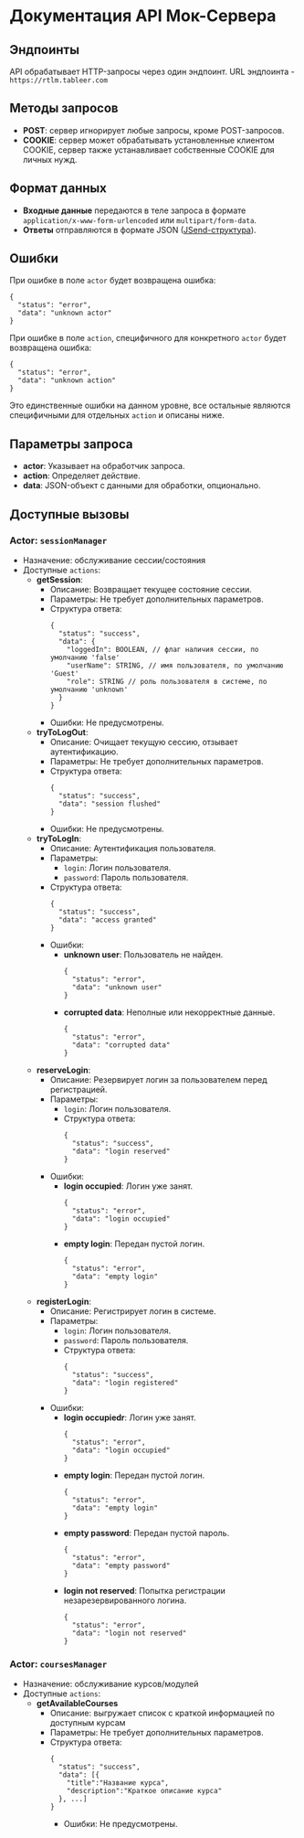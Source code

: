 # Документация API Мок-Сервера

## Эндпоинты

API обрабатывает HTTP-запросы через один эндпоинт. URL эндпоинта - `https://rtlm.tableer.com`

## Методы запросов

- **POST**: сервер игнорирует любые запросы, кроме POST-запросов.
- **COOKIE**: сервер может обрабатывать установленные клиентом COOKIE, сервер также устанавливает собственные COOKIE для
  личных нужд.

## Формат данных

- **Входные данные** передаются в теле запроса в формате `application/x-www-form-urlencoded` или `multipart/form-data`.
- **Ответы** отправляются в формате JSON ([JSend-структура](https://github.com/omniti-labs/jsend)).

## Ошибки

При ошибке в поле `actor` будет возвращена ошибка:

```
{
  "status": "error",
  "data": "unknown actor"
}
```

При ошибке в поле `action`, специфичного для конкретного `actor` будет возвращена ошибка:

```
{
  "status": "error",
  "data": "unknown action"
}
```

Это единственные ошибки на данном уровне, все остальные являются специфичными для отдельных `action` и описаны ниже.

## Параметры запроса

- **actor**: Указывает на обработчик запроса.
- **action**: Определяет действие.
- **data**: JSON-объект с данными для обработки, опционально.

## Доступные вызовы

### Actor: `sessionManager`

- Назначение: обслуживание сессии/состояния
- Доступные `actions`:
    - **getSession**:
        - Описание: Возвращает текущее состояние сессии.
        - Параметры: Не требует дополнительных параметров.
        - Структура ответа:
          ```
          {
            "status": "success",
            "data": {
              "loggedIn": BOOLEAN, // флаг наличия сессии, по умолчанию 'false'
              "userName": STRING, // имя пользователя, по умолчанию 'Guest'
              "role": STRING // роль пользователя в системе, по умолчанию 'unknown'
            }
          }
          ```
        - Ошибки: Не предусмотрены.
    - **tryToLogOut**:
        - Описание: Очищает текущую сессию, отзывает аутентификацию.
        - Параметры: Не требует дополнительных параметров.
        - Структура ответа:
          ```
          {
            "status": "success",
            "data": "session flushed"
          }
          ```
        - Ошибки: Не предусмотрены.
    - **tryToLogIn**:
        - Описание: Аутентификация пользователя.
        - Параметры:
            - `login`: Логин пользователя.
            - `password`: Пароль пользователя.
        - Структура ответа:
          ```
          {
            "status": "success",
            "data": "access granted"
          }
          ```
        - Ошибки:
            - **unknown user**: Пользователь не найден.
              ```
              {
                "status": "error",
                "data": "unknown user"
              }
              ```
            - **corrupted data**: Неполные или некорректные данные.
              ```
              {
                "status": "error",
                "data": "corrupted data"
              }
              ```
    - **reserveLogin**:
        - Описание: Резервирует логин за пользователем перед регистрацией.
        - Параметры:
            - `login`: Логин пользователя.
            - Структура ответа:
              ```
              {
                "status": "success",
                "data": "login reserved"
              }
              ```
        - Ошибки:
            - **login occupied**: Логин уже занят.
               ```
               {
                 "status": "error",
                 "data": "login occupied"
               }
               ```
            - **empty login**: Передан пустой логин.
              ```
              {
                "status": "error",
                "data": "empty login"
              }
              ```
    - **registerLogin**:
        - Описание: Регистрирует логин в системе.
        - Параметры:
            - `login`: Логин пользователя.
            - `password`: Пароль пользователя.
            - Структура ответа:
              ```
              {
                "status": "success",
                "data": "login registered"
              }
              ```
        - Ошибки:
            - **login occupiedr**: Логин уже занят.
               ```
               {
                 "status": "error",
                 "data": "login occupied"
               }
               ```
            - **empty login**: Передан пустой логин.
              ```
              {
                "status": "error",
                "data": "empty login"
              }
              ```
            - **empty password**: Передан пустой пароль.
              ```
              {
                "status": "error",
                "data": "empty password"
              }
              ```
            - **login not reserved**: Попытка регистрации незарезервированного логина.
              ```
              {
                "status": "error",
                "data": "login not reserved"
              }
              ```

### Actor: `coursesManager`

- Назначение: обслуживание курсов/модулей
- Доступные `actions`:
    - **getAvailableCourses**
        - Описание: выгружает список с краткой информацией по доступным курсам
        - Параметры: Не требует дополнительных параметров.
        - Структура ответа:
            ```
            {
              "status": "success",
              "data": [{
                "title":"Название курса",
                "description":"Краткое описание курса"
              }, ...]
            }
            ```
            - Ошибки: Не предусмотрены.